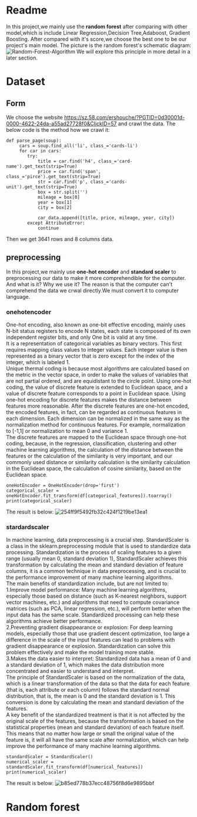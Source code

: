 # Readme 
In this project,we mainly use the **random forest** after comparing with other model,which is include Linear Regression,Decision Tree,Adaboost, Gradient Boosting.
After compared with it's score,we choose the best one to be our project's main model.
The picture is the random forest's schematic diagram:
![Random-Forest-Algorithm](https://github.com/user-attachments/assets/47a4f1bf-e351-45dd-9f06-3ff11f1e4c1e)
We will explore this principle in more detail in a later section.
# Dataset
## Form
We choose the website https://sz.58.com/ershouche/?PGTID=0d30001d-0000-4622-24da-a55ad27728f0&ClickID=57 and crawl the data.
The below code is the method how we crawl it:
```
def parse_page(soup):
     cars = soup.find_all('li', class_='cards-li')
     for car in cars:
        try:
            title = car.find('h4', class_='card-name').get_text(strip=True)
            price = car.find('span', class_='pirce').get_text(strip=True)
            str = car.find('p', class_='cards-unit').get_text(strip=True)
            box = str.split('')
            mileage = box[0]
            year = box[1]
            city = box[2]
            
            car_data.append([title, price, mileage, year, city])
        except AttributeError:
            continue
```
Then we get 3641 rows and 8 columns data.
## preprocessing
In this project,we mainly use **one-hot encoder** and **standard scaler** to preprocessing our data to make it more comprehendible for the computer.
And what is it? Why we use it?
The reason is that the computer can't comprehend the data we crwal directly.We must convert it to computer language.
### onehotencoder
One-hot encoding, also known as one-bit effective encoding, mainly uses N-bit status registers to encode N states, each state is composed of its own independent register bits, and only One bit is valid at any time.  
It is a representation of categorical variables as binary vectors. This first requires mapping class values to integer values. Each integer value is then represented as a binary vector that is zero except for the index of the integer, which is labeled 1.  
Unique thermal coding is because most algorithms are calculated based on the metric in the vector space, in order to make the values of variables that are not partial ordered, and are equidistant to the circle point. Using one-hot coding, the value of discrete feature is extended to Euclidean space, and a value of discrete feature corresponds to a point in Euclidean space. Using one-hot encoding for discrete features makes the distance between features more reasonable. After the discrete features are one-hot encoded, the encoded features, in fact, can be regarded as continuous features in each dimension. Each dimension can be normalized in the same way as the normalization method for continuous features. For example, normalization to [-1,1] or normalization to mean 0 and variance 1.  
The discrete features are mapped to the Euclidean space through one-hot coding, because, in the regression, classification, clustering and other machine learning algorithms, the calculation of the distance between the features or the calculation of the similarity is very important, and our commonly used distance or similarity calculation is the similarity calculation in the Euclidean space, the calculation of cosine similarity, based on the Euclidean space.
```
oneHotEncoder = OneHotEncoder(drop='first')
categorical_scaler = oneHotEncoder.fit_transform(df[categorical_features]).toarray()
print(categorical_scaler)
```
The result is below:
![254ff9f5492fb32c424f1219be13ea1](https://github.com/user-attachments/assets/468c41f3-5fde-487d-af8d-e9d16ab50c90)

### stardardscaler
In machine learning, data preprocessing is a crucial step. StandardScaler is a class in the sklearn.preprocessing module that is used to standardize data processing. Standardization is the process of scaling features to a given range (usually mean 0, standard deviation 1), StandardScaler achieves this transformation by calculating the mean and standard deviation of feature columns, it is a common technique in data preprocessing, and is crucial to the performance improvement of many machine learning algorithms.  
The main benefits of standardization include, but are not limited to:  
  1.Improve model performance: Many machine learning algorithms, especially those based on distance (such as K-nearest neighbors, support vector machines, etc.) and algorithms that need to compute covariance matrices (such as PCA, linear regression, etc.), will perform better when the input data has the same scale. Standardized processing can help these algorithms achieve better performance.  
  2.Preventing gradient disappearance or explosion: For deep learning models, especially those that use gradient descent optimization, too large a difference in the scale of the input features can lead to problems with gradient disappearance or explosion. Standardization can solve this problem effectively and make the model training more stable.  
  3.Makes the data easier to interpret: Standardized data has a mean of 0 and a standard deviation of 1, which makes the data distribution more concentrated and easier to understand and interpret.  
The principle of StandardScaler is based on the normalization of the data, which is a linear transformation of the data so that the data for each feature (that is, each attribute or each column) follows the standard normal distribution, that is, the mean is 0 and the standard deviation is 1. This conversion is done by calculating the mean and standard deviation of the features.  
A key benefit of the standardized treatment is that it is not affected by the original scale of the features, because the transformation is based on the statistical properties (mean and standard deviation) of each feature itself. This means that no matter how large or small the original value of the feature is, it will all have the same scale after normalization, which can help improve the performance of many machine learning algorithms.
```
standardScaler = StandardScaler()
numerical_scaler = standardScaler.fit_transform(df[numerical_features])
print(numerical_scaler)
```
The result is below:
![b85ed778b37ecc48756f8d6e9895bbf](https://github.com/user-attachments/assets/7b792ffc-7b5a-4e8f-b201-fd147aa85817)

# Random forest


